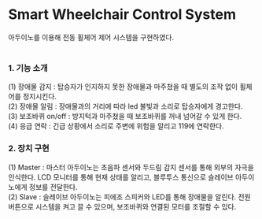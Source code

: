 Smart Wheelchair Control System
==================================== 
아두이노를 이용해 전동 휠체어 제어 시스템을 구현하였다. <br><br>
### 1. 기능 소개 <br>
(1) 장애물 감지 : 탑승자가 인지하지 못한 장애물과 마주쳤을 때 별도의 조작 없이 휠체어를 정지시킨다. <br>
(2) 장애물 알림 : 장애물과의 거리에 따라 led 불빛과 소리로 탑승자에게 경고한다. <br>
(3) 보조바퀴 on/off : 방지턱과 마주쳤을 때 보조바퀴를 꺼내 넘어갈 수 있게 한다. <br>
(4) 응급 연락 : 긴급 상황에서 소리로 주변에 위험을 알리고 119에 연락한다. <br>

### 2. 장치 구현 <br>
(1) Master : 마스터 아두이노는 초음파 센서와 두드림 감지 센서를 통해 외부의 자극을 인식한다. LCD 모니터를 통해 현재 상태를 알리고, 블루투스 통신으로 슬레이브 아두이노에게 정보를 전달한다. <br>
(2) Slave : 슬레이브 아두이노는 피에조 스피커와 LED를 통해 장애물을 알린다. 전원 버튼으로 시스템을 켜고 끌 수 있으며, 보조바퀴와 연결된 모터를 조절할 수 있다. <br>

